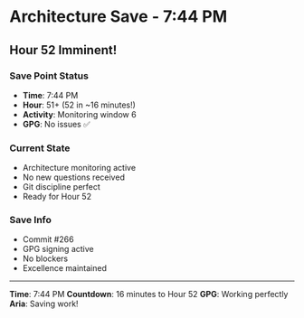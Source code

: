 # Architecture Save - 7:44 PM

## Hour 52 Imminent!

### Save Point Status
- **Time**: 7:44 PM
- **Hour**: 51+ (52 in ~16 minutes!)
- **Activity**: Monitoring window 6
- **GPG**: No issues ✅

### Current State
- Architecture monitoring active
- No new questions received
- Git discipline perfect
- Ready for Hour 52

### Save Info
- Commit #266
- GPG signing active
- No blockers
- Excellence maintained

---

**Time**: 7:44 PM
**Countdown**: 16 minutes to Hour 52
**GPG**: Working perfectly
**Aria**: Saving work!